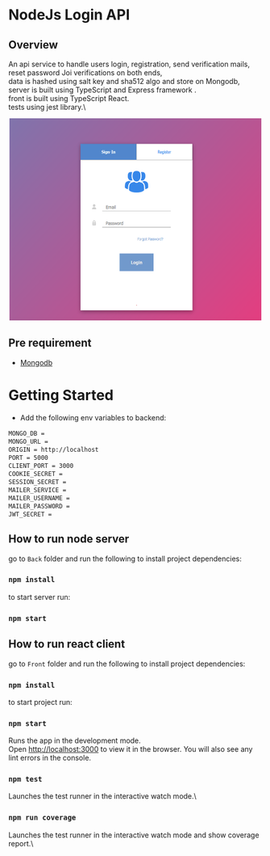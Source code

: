 # NodeJs Login API

## Overview

An api service to handle users login, registration, send verification mails, reset password Joi verifications on both ends, \
data is hashed using salt key and sha512 algo and store on Mongodb, \
server is built using TypeScript and Express framework .\
front is built using TypeScript React.\
tests using jest library.\

<p align="center">
    <img height="400" width="500" src="https://raw.githubusercontent.com/polzbit/LoginAPI/main/demo.png" />
</p>

## Pre requirement

- [Mongodb](https://www.mongodb.com/)

# Getting Started

- Add the following env variables to backend:

```
MONGO_DB =
MONGO_URL =
ORIGIN = http://localhost
PORT = 5000
CLIENT_PORT = 3000
COOKIE_SECRET =
SESSION_SECRET =
MAILER_SERVICE =
MAILER_USERNAME =
MAILER_PASSWORD =
JWT_SECRET =
```

## How to run node server

go to `Back` folder and run the following to install project dependencies:

### `npm install`

to start server run:

### `npm start`

## How to run react client

go to `Front` folder and run the following to install project dependencies:

### `npm install`

to start project run:

### `npm start`

Runs the app in the development mode.\
Open [http://localhost:3000](http://localhost:3000) to view it in the browser.
You will also see any lint errors in the console.

### `npm test`

Launches the test runner in the interactive watch mode.\

### `npm run coverage`

Launches the test runner in the interactive watch mode and show coverage report.\
